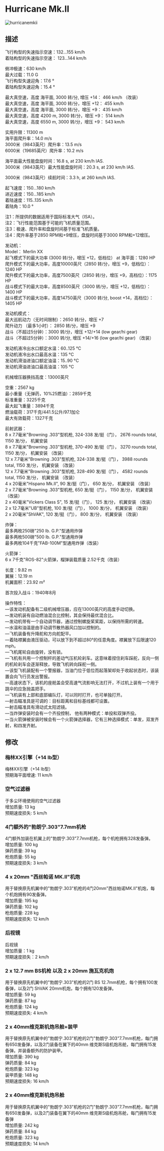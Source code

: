 # Hurricane Mk.II  
  
![hurricanemkii](../images/hurricanemkii.png)  
  
## 描述  
  
飞行构型的失速指示空速：132...155 km/h  
着陆构型的失速指示空速： 123...144 km/h  
  
俯冲极速：630 km/h  
最大过载：11.0 G  
飞行构型失速迎角：17.6 °  
着陆构型失速迎角：15.4 °  
  
最大真空速，高度 海平面, 3000 转/分, 增压 +14： 466 km/h （改装）  
最大真空速，高度 海平面, 3000 转/分，增压 +12： 455 km/h  
最大真空速，高度 海平面, 3000 转/分，增压 +9： 435 km/h  
最大真空速，高度 4200 m, 3000 转/分，增压 +9： 514 km/h  
最大真空速，高度 6550 m, 3000 转/分，增压 +9： 543 km/h  
  
实用升限：11300 m  
海平面爬升率：14.0 m/s  
3000米（9843英尺）爬升率：13.5 m/s  
6000米（19685英尺）爬升率：10.2 m/s  
  
海平面最大性能盘旋时间：16.8 s, at 230 km/h IAS.  
3000米（9843英尺）最大性能盘旋时间：20.3 s, at 230 km/h IAS.  
  
3000米（9843英尺）续航时间：3.3 h, at 260 km/h IAS.  
  
起飞速度：150...180 km/h  
进近速度：150...185 km/h  
着陆速度：115..135 km/h  
着陆角：10.0 °  
  
注1：所提供的数据适用于国际标准大气（ISA）。  
注2：飞行性能范围基于可能的飞机质量范围。  
注3：极速、爬升率和盘旋时间基于标准飞机质量。  
注4：爬升率基于2850 RPM和+9增压，盘旋时间基于3000 RPM和+12增压。  
  
发动机：  
Model： Merlin XX  
起飞模式下的最大功率 (3000 转/分，增压 +12，低档位） at 海平面：1280 HP  
爬升模式下的最大功率，高度10000英尺（2850 转/分，增压 +9，低档位）：1240 HP  
爬升模式下的最大功率，高度7500英尺（2850 转/分，增压 +9，高档位）：1175 HP  
战斗模式下的最大功率，高度8500英尺（3000 转/分，增压 +12，低档位）：1400 HP  
战斗模式下的最大功率，高度14750英尺（3000 转/分, boost +14，高档位）：1405 HP  
  
发动机模式：  
最大巡航动力（无时间限制）：2650 转/分，增压 +7  
爬升动力 （最多1小时）： 2850 转/分，增压 +9  
战斗（不超过5分钟）：3000 转/分，增压 +12/+14 (low gear/hi gear)  
战斗（不超过5分钟）：3000 转/分, 增压 +14/+16 (low gear/hi gear) （改装）  
  
发动机液冷出水口额定水温：60..125 °C  
发动机液冷出水口最高水温：135 °C  
发动机滑油进油口额定油温：15..90 °C  
发动机滑油进油口最高油温：105 °C  
  
机械增压器换挡高度：13000英尺  
  
空重：2567 kg  
最小重量（无弹药，10%25燃油）：2859千克  
标准重量：3225千克  
最大起飞重量：3894千克  
燃油载荷：317千克/441.5公升/97.1加仑  
最大有效载荷：1327千克  
  
前射武器：  
8 x 7.7毫米"Browning .303"型机枪, 324-338 发/挺（门）， 2676 rounds total, 1150 发/分， 机翼安装  
8 x 7.7毫米"Browning .303"型机枪, 370-490 发/挺（门）， 3270 rounds total, 1150 发/分， 机翼安装 （改装）  
12 x 7.7毫米"Browning .303"型机枪, 324-338 发/挺（门）， 3988 rounds total, 1150 发/分， 机翼安装 （改装）  
12 x 7.7毫米"Browning .303"型机枪, 328-490 发/挺（门）， 4582 rounds total, 1150 发/分， 机翼安装 （改装）  
4 x 20毫米"Hispano Mk.II", 90 发/挺（门）， 650 发/分， 机翼安装 （改装）  
2 x 7.7毫米"Browning .303"型机枪, 650 发/挺（门）， 1150 发/分， 机翼安装 （改装）  
2 x 40毫米"Vickers Class S", 15 发/挺（门）， 125 发/分， 机翼安装 （改装）  
2 x 12.7毫米"UB"型机枪, 100 发/挺（门）， 1000 发/分， 机翼安装 （改装）  
2 x 20毫米"ShVAK", 120 发/挺（门）， 800 发/分， 机翼安装 （改装）  
  
炸弹：  
最多两枚250磅"250 lb. G.P."型通用炸弹  
最多两枚500磅"500 lb. G.P."型通用炸弹  
最多两枚104千克"FAB-100M"型通用炸弹（改装）  
  
火箭弹：  
6 x 7千克"ROS-82"火箭弹，榴弹装载质量 2.52千克（改装）  
  
长度：9.82 m  
翼展：12.19 m  
机翼面积：23.92 m²  
  
首次投入战斗：1940年8月  
  
操作特性：  
—该发动机配备有二级机械增压器，应在13000英尺的高度手动切换。  
—发动机装有自动燃油混合比控制，其会保持最优混合比。  
—发动机带有一个自动调节器，通过控制螺旋桨桨距，以保持所需的转速。  
—水温和油温是由手动调节散热器风口加以控制的。  
—飞机装备有升降舵和方向舵配平。  
—着陆襟翼由液压驱动，可以放下到不超过80°的任意角度。襟翼放下后限速120 mph。  
—飞机尾轮自由旋转，没有锁。  
—飞机有共用一个控制杆的差动气压机轮刹车。这意味着捏住刹车踩舵，反向一侧的机轮刹车会逐渐释放，导致飞机转向踩舵一侧。  
—该型飞机装配有一个警报器，当油门位于低位而起落架却处于收起状态时，该装置会向飞行员发出警报。  
—高速状态下，该机的座舱盖会受高速气流影响无法打开，不过机上装有一个用于跳伞的应急抛盖把手。  
—飞机装有上部和底部编队灯，可以同时打开，也可单独打开。  
—射击瞄准具是可调的：目标距离和目标基线都可设置。  
—射击瞄准具有滑动式太阳滤镜。  
—当炸弹安装时会有一个齐投控制， 他有两种模式：单投和双弹齐投。  
—当火箭弹被安装时候会有一个火箭弹选择器，它有三种选择模式：单发，双发齐射，和四发齐射。  
  
## 修改  
  
  
### 梅林XX引擎（+14 lb型）  
  
梅林XX引擎（+14 lb型）  
预期海平面增速: 11 km/h  
  
  
### 空气过滤器  
  
于多尘环境使用的空气过滤器  
增加质量: 13 kg  
预期速度损失: 5 km/h  
  
### 4门额外的"勃朗宁.303"7.7mm机枪  
  
4门额外加装在机翼上的"勃朗宁.303"7.7mm机枪，每个机枪拥有328发备弹。  
增加质量: 100 kg  
弹药质量: 39 kg  
枪炮质量: 55 kg  
预期速度损失: 3 km/h  
  
### 4 x 20mm "西丝帕诺 MK.II"机炮  
  
用于替换原先机翼中的"勃朗宁.303"机枪的4门20mm"西丝帕诺MK.II"机炮，每个机炮拥有90发备弹。  
增加质量: 195 kg  
弹药质量: 102 kg  
枪炮质量: 228 kg  
预期速度损失: 12 km/h  
  
### 后视镜  
  
后视镜  
增加质量：1 kg  
预期速度损失：2 km/h  
  
### 2 x 12.7 mm BS机枪 以及 2 x 20mm 施瓦克机炮  
  
用于替换原先机翼中的"勃朗宁.303"机枪的2门 BS 12.7mm机枪，每个拥有100发备弹，以及2门 ShVAK 20mm机炮，每个拥有120发备弹。  
增加质量: 59 kg  
弹药质量: 87 kg  
枪炮质量: 124 kg  
预期速度损失: 4 km/h  
  
### 2 x 40mm维克斯机炮吊舱+装甲  
  
用于替换原先机翼中的"勃朗宁.303"机枪的2门"勃朗宁.303"7.7mm机枪，每门拥有650发备弹，以及2门装备在翼下的40mm 维克斯S级机炮吊舱，每门拥有15发备弹。并装备额外的防护装甲。  
增加质量: 390 kg  
弹药质量: 84 kg  
枪炮质量: 323 kg  
装甲质量: 148 kg  
预期速度损失: 16 km/h  
  
### 2 x 40mm维克斯机炮吊舱  
  
用于替换原先机翼中的"勃朗宁.303"机枪的2门"勃朗宁.303"7.7mm机枪，每门拥有650发备弹，以及2门装备在翼下的40mm 维克斯S级机炮吊舱，每门拥有15发备弹  
增加质量: 242 kg  
弹药质量: 84 kg  
枪炮质量: 323 kg  
预期速度损失: 14 km/h  